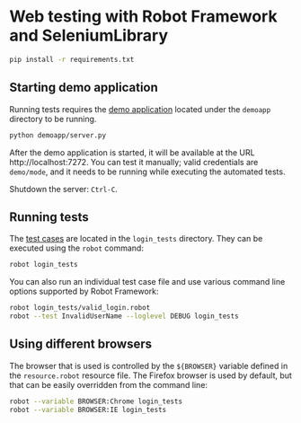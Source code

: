 # Web testing with Robot Framework and SeleniumLibrary

```bash
pip install -r requirements.txt
```

## Starting demo application

Running tests requires the [demo application](demoapp) located under the `demoapp`
directory to be running.

```bash
python demoapp/server.py
```

After the demo application is started, it will be available at the URL
http://localhost:7272. You can test it manually; valid credentials are
`demo/mode`, and it needs to be running while executing the automated
tests.

Shutdown the server: `Ctrl-C`.

## Running tests

The [test cases](login_tests) are located in the `login_tests` directory. They can be
executed using the `robot` command:

```bash
robot login_tests
```

You can also run an individual test case file and use various command line
options supported by Robot Framework:

```bash
robot login_tests/valid_login.robot
robot --test InvalidUserName --loglevel DEBUG login_tests
```

## Using different browsers

The browser that is used is controlled by the `${BROWSER}` variable defined in
the `resource.robot` resource file. The Firefox browser is used by default, but that
can be easily overridden from the command line:

```bash
robot --variable BROWSER:Chrome login_tests
robot --variable BROWSER:IE login_tests
```

